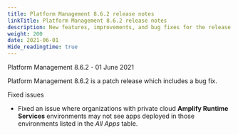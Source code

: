 ```yaml
---
title: Platform Management 8.6.2 release notes
linkTitle: Platform Management 8.6.2 release notes
description: New features, improvements, and bug fixes for the release.
weight: 200
date: 2021-06-01
Hide_readingtime: true
---
```


Platform Management 8.6.2 - 01 June 2021

Platform Management 8.6.2 is a patch release which includes a bug fix.

Fixed issues

* Fixed an issue where organizations with private cloud **Amplify Runtime Services** environments may not see apps deployed in those environments listed in the _All Apps_ table.
